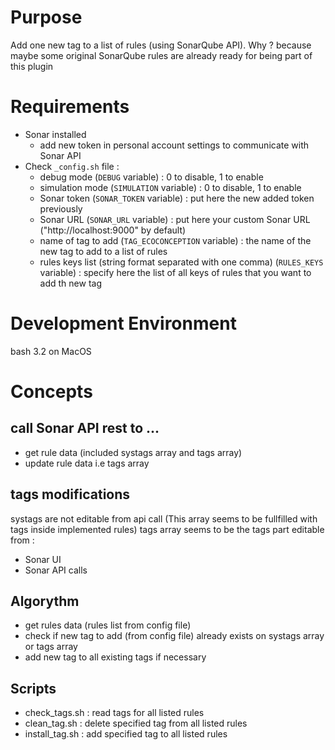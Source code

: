 Purpose
=======
Add one new tag to a list of rules (using SonarQube API).
Why ? because maybe some original SonarQube rules are already ready for being part of this plugin

Requirements
============

- Sonar installed
  - add new token in personal account settings to communicate with Sonar API
- Check `_config.sh` file :
  - debug mode (`DEBUG` variable) : 0 to disable, 1 to enable
  - simulation mode (`SIMULATION` variable) : 0 to disable, 1 to enable
  - Sonar token (`SONAR_TOKEN` variable) : put here the new added token previously
  - Sonar URL (`SONAR_URL` variable) : put here your custom Sonar URL ("http://localhost:9000" by default)
  - name of tag to add (`TAG_ECOCONCEPTION` variable) : the name of the new tag to add to a list of rules
  - rules keys list (string format separated with one comma) (`RULES_KEYS` variable) : specify here the list of all keys of rules that you want to add th new tag
  
Development Environment
=======================

bash 3.2 on MacOS

Concepts
========

call Sonar API rest to ...
--------------------------

- get rule data (included systags array and tags array)
- update rule data i.e tags array

tags modifications
------------------

systags are not editable from api call
(This array seems to be fullfilled with tags inside implemented rules)
tags array seems to be the tags part editable from :

- Sonar UI
- Sonar API calls

Algorythm
---------

- get rules data (rules list from config file)
- check if new tag to add (from config file) already exists on systags array or tags array
- add new tag to all existing tags if necessary

Scripts
-------

- check_tags.sh : read tags for all listed rules
- clean_tag.sh : delete specified tag from all listed rules
- install_tag.sh : add specified tag to all listed rules
